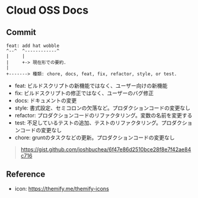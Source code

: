 # Cloud OSS Docs
## Commit
```
feat: add hat wobble
^--^  ^------------^
|     |
|     +-> 現在形での要約.
|
+-------> 種類: chore, docs, feat, fix, refactor, style, or test.
```
* feat: ビルドスクリプトの新機能ではなく、ユーザー向けの新機能
* fix: ビルドスクリプトの修正ではなく、ユーザーのバグ修正
* docs: ドキュメントの変更
* style: 書式設定、セミコロンの欠落など。プロダクションコードの変更なし
* refactor: プロダクションコードのリファクタリング。変数の名前を変更する
* test: 不足しているテストの追加、テストのリファクタリング。プロダクションコードの変更なし
* chore: gruntのタスクなどの更新。プロダクションコードの変更なし
> https://gist.github.com/joshbuchea/6f47e86d2510bce28f8e7f42ae84c716

## Reference
* icon: https://themify.me/themify-icons